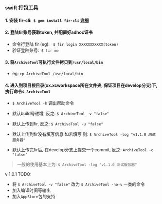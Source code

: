 ### swift 打包工具

#### 1. 安装 fir-cli:  `$ gem install fir-cli` [详细](https://github.com/FIRHQ/fir-cli/blob/master/doc/install.md) 

#### 2. 登陆fir账号获取token, 并配置好adhoc证书 

-  命令行登陆 fir (eg): ` $ fir login XXXXXXXXXXX(token)`
-  验证登陆账号:` $ fir me`

#### 3. 将`ArchiveTool`可执行文件拷贝到`/usr/local/bin`

- eg: `cp ArchiveTool /usr/local/bin` 

#### 4. 进入到项目根目录(xx.xcworkspace所在文件夹, 保证项目在develop分支)下, 执行命令`$ ArchiveTool`

- `$ ArchiveTool -h` 调出帮助命令


- 默认build号递增,   反之: `$ ArchiveTool -v "false"`
- 默认上传到fir, 反之: `$ ArchiveTool -u "false" `
- 默认上传到fir没有填写信息  如若填写 则: `$ ArchiveTool -log "v1.1.0 测试服务器"`
- 默认上传完fir后, 在develop分支上提交一个commit, 反之: `ArchiveTool -c "false"`

> 一般的使用基本上为: `$ ArchiveTool -log "v1.1.0 测试服务器"`

v 1.0.1 TODO:  

- 将 `$ ArchiveTool -v "false"` 改为 `$ ArchiveTool -no-v` 一类的命令
- 加入编译时间等输出
- 加入`AppStore`包的支持



